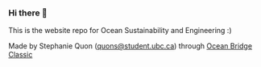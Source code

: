 ### Hi there 👋

This is the website repo for Ocean Sustainability and Engineering :)

Made by Stephanie Quon (quons@student.ubc.ca) through [Ocean Bridge Classic](https://ocean.org/learn-explore/youth-programs/ocean-bridge/)
